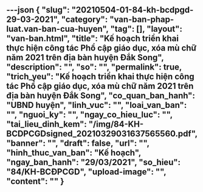 ---json
{
    "slug": "20210504-01-84-kh-bcdpgd-29-03-2021",
    "category": "van-ban-phap-luat.van-ban-cua-huyen",
    "tag": [],
    "layout": "van-ban.html",
    "title": "Kế hoạch triển khai thực hiện công tác Phổ cập giáo dục, xóa mù chữ năm 2021 trên địa bàn huyện Đắk Song",
    "description": "",
    "so": "",
    "permalink": true,
    "trich_yeu": "Kế hoạch triển khai thực hiện công tác Phổ cập giáo dục, xóa mù chữ năm 2021 trên địa bàn huyện Đắk Song",
    "co_quan_ban_hanh": "UBND huyện",
    "linh_vuc": "",
    "loai_van_ban": "",
    "nguoi_ky": "",
    "ngay_co_hieu_luc": "",
    "tai_lieu_dinh_kem": "/img/84-KH-BCDPCGDsigned_20210329031637565560.pdf",
    "banner": "",
    "draft": false,
    "url": "",
    "hinh_thuc_van_ban": "Kế hoạch",
    "ngay_ban_hanh": "29/03/2021",
    "so_hieu": "84/KH-BCĐPCGD",
    "upload-image": "",
    "__content__": ""
}
---
